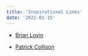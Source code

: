 ```yaml
---
title: 'Inspirational Links'
date: '2022-01-15'
---
```


- [Brian Lovin](https://brianlovin.com/)

- [Patrick Collison](https://patrickcollison.com/)